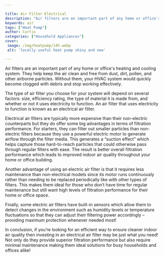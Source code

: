 ```yaml
---

title: Air Filter Electrical
description: "Air filters are an important part of any home or office's heating and cooling system. They help keep the air clean and free from d...read now to learn more"
keywords: air
tags: ["Heat Pump"]
author: Curtis
categories: ["Household Appliances"]
cover: 
 image: /img/heatpump/145.webp
 alt: 'locally useful heat pump shiny and new'

---
```


Air filters are an important part of any home or office's heating and cooling system. They help keep the air clean and free from dust, dirt, pollen, and other airborne particles. Without them, your HVAC system would quickly become clogged with debris and stop working effectively. 

The type of air filter you choose for your system will depend on several factors: size, efficiency rating, the type of material it is made from, and whether or not it uses electricity to function. An air filter that uses electricity to function is known as an electrical air filter.

Electrical air filters are typically more expensive than their non-electric counterparts but they do offer some big advantages in terms of filtration performance. For starters, they can filter out smaller particles than non-electric filters because they use a powerful electric motor to generate airflow through the filter media. This generates a “suction effect” which helps capture those hard-to-reach particles that could otherwise pass through regular filters with ease. The result is better overall filtration performance which leads to improved indoor air quality throughout your home or office building. 

Another advantage of using an electric air filter is that it requires less maintenance than non-electrical models since its motor runs continuously rather than needing to be replaced periodically like with other types of filters. This makes them ideal for those who don’t have time for regular maintenance but still want high levels of filtration performance for their home or office space. 

Finally, some electric air filters have built-in sensors which allow them to detect changes in the environment such as humidity levels or temperature fluctuations so that they can adjust their filtering power accordingly – providing maximum protection whenever needed most! 


In conclusion, if you’re looking for an efficient way to ensure cleaner indoor air quality then investing in an electrical air filter may be just what you need! Not only do they provide superior filtration performance but also require minimal maintenance making them ideal solutions for busy households and offices alike!
